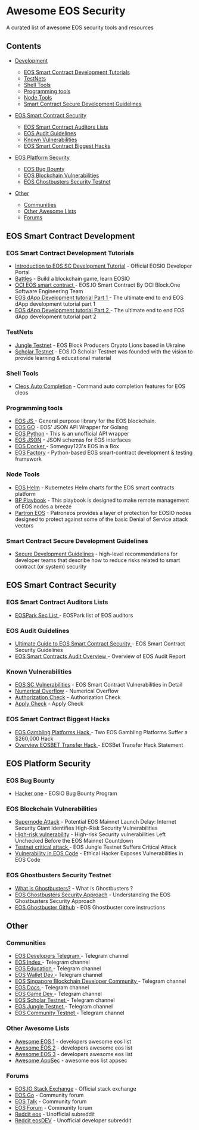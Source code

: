 # Awesome EOS Security

A curated list of awesome EOS security tools and resources

## Contents

* [Development](#eos-smart-contract-development)
    * [EOS Smart Contract Development Tutorials](#eos-smart-contract-development-tutorials)
    * [TestNets](#testnets)
    * [Shell Tools](#shell-tools)
    * [Programming tools](#programming-tools)
    * [Node Tools](#node-tools)
    * [Smart Contract Secure Development Guidelines](#smart-contract-secure-development-guidelines)


* [EOS Smart Contract Security](#eos-smart-contract-security)
    * [EOS Smart Contract Auditors Lists](#eos-smart-contract-auditors-lists)
    * [EOS Audit Guidelines](#eos-audit-guidelines)
    * [Known Vulnerabilities](#known-vulnerabilities)
    * [EOS Smart Contract Biggest Hacks](#eos-smart-contract-biggest-hacks)


* [EOS Platform Security](#eos-platform-security)
    * [EOS Bug Bounty](#eos-bug-bounty)
    * [EOS Blockchain Vulnerabilities ](#eos-blockchain-vulnerabilities)
    * [EOS Ghostbusters Security Testnet](#eos-ghostbusters-security-testnet)


* [Other](#other)
    * [Communities](#communities)
    * [Other Awesome Lists](#other-awesome-lists)
    * [Forums](#forums)


## EOS Smart Contract Development

### EOS Smart Contract Development Tutorials
* [Introduction to EOS SC Development Tutorial](https://developers.eos.io/eosio-home/docs) - Official EOSIO Developer Portal
* [Battles](https://battles.eos.io) - Build a blockchain game, learn EOSIO
* [OCI EOS smart contract ](https://objectcomputing.com/resources/publications/sett/february-2018-eos-smart-contracts) - EOS.IO Smart Contract By OCI Block.One Software Engineering Team
* [EOS dApp Development tutorial Part 1 ](https://infinitexlabs.com/eos-development-tutorial-part-1/) - The ultimate end to end EOS dApp development tutorial part 1
* [EOS dApp Development tutorial Part 2 ](https://infinitexlabs.com/eos-development-tutorial-part-2/) - The ultimate end to end EOS dApp development tutorial part 2

### TestNets
* [Jungle Testnet](https://github.com/CryptoLions/EOS-Jungle-Testnet) - EOS Block Producers Crypto Lions based in Ukraine
* [Scholar Testnet](https://steemit.com/eos/@eosnation/eos-io-scholar-testnet) - EOS.IO Scholar Testnet was founded with the vision to provide learning & educational material

### Shell Tools
* [Cleos Auto Completion](https://github.com/Hexlant/cleos-auto-completion) - Command auto completion features for EOS cleos

### Programming tools
* [EOS JS ](https://github.com/EOSIO/eosjs) - General purpose library for the EOS blockchain.
* [EOS GO](https://github.com/eoscanada/eos-go) - EOS' JSON API Wrapper for Golang
* [EOS Python](https://github.com/Netherdrake/py-eos-api) - This is an unofficial API wrapper
* [EOS JSON](https://github.com/EOSIO/eosjs-json) - JSON schemas for EOS interfaces
* [EOS Docker ](https://github.com/Someguy123/eos-docker) - Someguy123's EOS in a Box
* [EOS Factory](https://github.com/tokenika/eosfactory) - Python-based EOS smart-contract development & testing framework

### Node Tools
* [EOS Helm](https://github.com/activeeos/eos-helm) - Kubernetes Helm charts for the EOS smart contracts platform
* [BP Playbook](https://github.com/eosdetroit/bp-playbook) - This playbook is designed to make remote management of EOS nodes a breeze
* [Partron EOS](https://github.com/EOSIO/patroneos) - Patroneos provides a layer of protection for EOSIO nodes designed to protect against some of the basic Denial of Service attack vectors

### Smart Contract Secure Development Guidelines
* [Secure Development Guidelines](https://github.com/hknio/SCSDG) - high-level recommendations for developer teams that describe how to reduce risks related to smart contract (or system) security

## EOS Smart Contract Security

### EOS Smart Contract Auditors Lists
* [EOSPark Sec List ](https://eospark.com/sec) - EOSPark list of EOS auditors

### EOS Audit Guidelines
* [Ultimate Guide to EOS Smart Contract Security ](https://blockgeeks.com/guides/eos-smart-contract-security/) - EOS Smart Contract Security Guidelines
* [EOS Smart Contracts Audit Overview ](https://hub.hacken.io/blog/eos-smart-contracts-audit-overview) - Overview of EOS Audit Report

### Known Vulnerabilities
* [EOS SC Vulnerabilities](https://www.apriorit.com/dev-blog/553-eos-smart-contract-vulnerability) - EOS Smart Contract Vulnerabilities in Detail
* [Numerical Overflow](https://github.com/slowmist/eos-smart-contract-security-best-practices/blob/master/README_EN.md#numerical-overflow) - Numerical Overflow
* [Authorization Check](https://github.com/slowmist/eos-smart-contract-security-best-practices/blob/master/README_EN.md#authorization-check) - Authorization Check
* [Apply Check](https://github.com/slowmist/eos-smart-contract-security-best-practices/blob/master/README_EN.md#apply-check) - Apply Check

### EOS Smart Contract Biggest Hacks
* [EOS Gambling Platforms Hack ](https://toshitimes.com/two-eos-gambling-platforms-suffer-a-260000-hack/) - Two EOS Gambling Platforms Suffer a $260,000 Hack
* [Overview EOSBET Transfer Hack ](https://medium.com/@eosbetcasino/eosbet-transfer-hack-statement-31a3be4f5dcf) - EOSBet Transfer Hack Statement


## EOS Platform Security

### EOS Bug Bounty
* [Hacker one](https://hackerone.com/eosio) - EOSIO Bug Bounty Program

### EOS Blockchain Vulnerabilities
* [Supernode Attack](https://cryptoslate.com/potential-eos-mainnet-launch-delay-internet-security-giant-identifies-high-risk-security-vulnerabilities/) - Potential EOS Mainnet Launch Delay: Internet Security Giant Identifies High-Risk Security Vulnerabilities
* [High-risk vulnerability](https://www.reddit.com/r/eos/comments/8qqinu/highrisk_security_vulnerabilities_left_unchecked/) - High-risk Security vulnerabilities Left Unchecked Before the EOS Mainnet Countdown
* [Testnet critical attack ](https://unhashed.com/cryptocurrency-news/eos-jungle-testnet-critical-attack/) - EOS Jungle Testnet Suffers Critical Attack
* [Vulnerability in EOS Code](https://cryptoslate.com/ethical-hacker-exposes-vulnerabilities-in-eos-code/) - Ethical Hacker Exposes Vulnerabilities in EOS Code

### EOS Ghostbusters Security Testnet
* [What is Ghostbusters?](https://www.hkeos.com/Ghostbusters) - What is Ghostbusters ?
* [EOS Ghostbusters Security Approach](https://steemit.com/eos/@eosrio/understanding-the-eos-ghostbusters-security-approach) - Understanding the EOS Ghostbusters Security Approach
* [EOS Ghostbuster Github](https://github.com/HKEOS/Ghostbusters-Testnet) - EOS Ghostbuster core instructions

## Other

### Communities
* [EOS Developers Telegram ](https://t.me/joinchat/EaEnSUPktgfoI-XPfMYtcQ) - Telegram channel
* [EOS Index ](https://t.me/eosindex) - Telegram channel
* [EOS Education ](https://t.me/EOSEDU) - Telegram channel
* [EOS Wallet Dev ](https://t.me/eoswalletdev) - Telegram channel
* [EOS Singapore Blockchain Developer Community ](https://t.me/letsbuildeos) - Telegram channel
* [EOS Docs ](https://t.me/eosdocs) - Telegram channel
* [EOS Game Dev ](https://t.me/EosGameDevelopers) - Telegram channel
* [EOS Scholar Testnet ](https://t.me/ScholarTestnet) - Telegram channel
* [EOS Jungle Testnet ](https://t.me/jungletestnet) - Telegram channel
* [EOS Community Testnet ](https://t.me/CommunityTestnet) - Telegram channel

### Other Awesome Lists
* [Awesome EOS 1](https://github.com/eostea/awesome-eos) - developers awesome eos list
* [Awesome EOS 2](https://github.com/ptalmeida/awesome-EOS) - developers awesome eos list
* [Awesome EOS 3](https://github.com/Netherdrake/awesome-eos) - developers awesome eos list
* [Awesome AppSec](https://github.com/paragonie/awesome-appsec) - awesome eos list appsec

### Forums
* [EOS.IO Stack Exchange](https://eosio.stackexchange.com) - Official stack exchange
* [EOS Go](https://forums.eosgo.io/) - Community forum
* [EOS Talk](https://eostalk.io) - Community forum
* [EOS Forum](https://eosforum.org/) - Community forum
* [Reddit eos](https://www.reddit.com/r/eos/) - Unofficial subreddit
* [Reddit eosDEV](https://www.reddit.com/r/eosDEV/) - Unofficial developer subreddit
